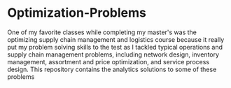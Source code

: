 # Optimization-Problems
One of my favorite classes while completing my master's was the optimizing supply chain management and logistics course because it really put my problem solving skills to the test as I tackled typical operations and supply chain management problems, including network design, inventory management, assortment and price optimization, and service process design. This repository contains the analytics solutions to some of these problems
